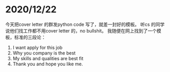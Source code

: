 # 2020/12/22

今天把cover letter 的群发python code 写了，就差一封好的模板。 听cs 的同学说他们找工作都不用cover letter 的，no bullshit。 我随便在网上找到了一个模板，标准的三段论：
 
 1. I want apply for this job
 2. Why you company is the best
 3. My skills and qualities are best fit
 4. Thank you and hope you like me.




